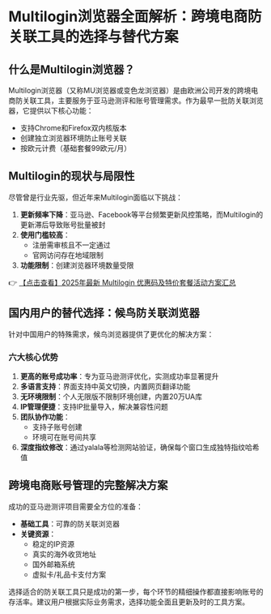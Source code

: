 # Multilogin浏览器全面解析：跨境电商防关联工具的选择与替代方案

## 什么是Multilogin浏览器？

Multilogin浏览器（又称MU浏览器或变色龙浏览器）是由欧洲公司开发的跨境电商防关联工具，主要服务于亚马逊测评和账号管理需求。作为最早一批防关联浏览器，它提供以下核心功能：

- 支持Chrome和Firefox双内核版本
- 创建独立浏览器环境防止账号关联
- 按欧元计费（基础套餐99欧元/月）

## Multilogin的现状与局限性

尽管曾是行业先驱，但近年来Multilogin面临以下挑战：

1. **更新频率下降**：亚马逊、Facebook等平台频繁更新风控策略，而Multilogin的更新滞后导致账号批量被封
2. **使用门槛较高**：
   - 注册需审核且不一定通过
   - 官网访问存在地域限制
3. **功能限制**：创建浏览器环境数量受限

👉 [【点击查看】2025年最新 Multilogin 优惠码及特价套餐活动方案汇总](https://bit.ly/multIlogin)

## 国内用户的替代选择：候鸟防关联浏览器

针对中国用户的特殊需求，候鸟浏览器提供了更优化的解决方案：

### 六大核心优势

1. **更高的账号成功率**：专为亚马逊测评优化，实测成功率显著提升
2. **多语言支持**：界面支持中英文切换，内置网页翻译功能
3. **无环境限制**：个人无限版不限制环境创建，内置20万UA库
4. **IP管理便捷**：支持IP批量导入，解决兼容性问题
5. **团队协作功能**：
   - 支持子账号创建
   - 环境可在账号间共享
6. **深度指纹修改**：通过yalala等检测网站验证，确保每个窗口生成独特指纹哈希值

## 跨境电商账号管理的完整解决方案

成功的亚马逊测评项目需要全方位的准备：

- **基础工具**：可靠的防关联浏览器
- **关键资源**：
  - 稳定的IP资源
  - 真实的海外收货地址
  - 国外邮箱系统
  - 虚拟卡/礼品卡支付方案

选择适合的防关联工具只是成功的第一步，每个环节的精细操作都直接影响账号的存活率。建议用户根据实际业务需求，选择功能全面且更新及时的工具方案。